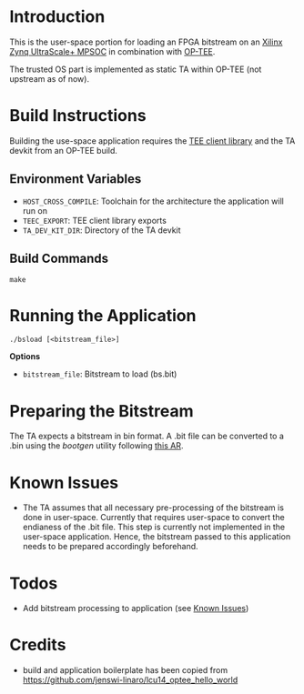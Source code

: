 # Introduction
This is the user-space portion for loading an FPGA bitstream on an [Xilinx Zynq
UltraScale+
MPSOC](http:////www.xilinx.com/products/silicon-devices/soc/zynq-ultrascale-mpsoc.html)
in combination with [OP-TEE](https://github.com/op-tee).

The trusted OS part is implemented as static TA within OP-TEE (not upstream as
of now).

# Build Instructions
Building the use-space application requires the [TEE client
library](https://github.com/OP-TEE/optee_client) and the TA devkit from an
OP-TEE build.

## Environment Variables
*   `HOST_CROSS_COMPILE`: Toolchain for the architecture the application will run on
*   `TEEC_EXPORT`: TEE client library exports
*   `TA_DEV_KIT_DIR`: Directory of the TA devkit

## Build Commands
```
make
```

# Running the Application
```
./bsload [<bitstream_file>]
```
**Options**
*   `bitstream_file`: Bitstream to load (bs.bit)

# Preparing the Bitstream
The TA expects a bitstream in bin format. A .bit file can be converted to a .bin
using the *bootgen* utility following
[this AR](http://www.xilinx.com/support/answers/46913.html).

# Known Issues
* The TA assumes that all necessary pre-processing of the bitstream is done in
user-space. Currently that requires user-space to convert the endianess of the
.bit file. This step is currently not implemented in the user-space application.
Hence, the bitstream passed to this application needs to be prepared accordingly
beforehand.

# Todos
* Add bitstream processing to application (see [Known Issues](#known-issues))

# Credits
* build and application boilerplate has been copied from https://github.com/jenswi-linaro/lcu14_optee_hello_world
